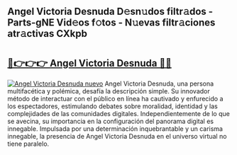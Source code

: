 ## Angel Victoria Desnuda D𝚎sn𝚞dos filtr𝚊dos - Parts-gNE Vid𝚎os f𝚘tos - N𝚞evas filtr𝚊ciones atr𝚊ctivas CXkpb

# <h2><a href="http://mb5zdw.tromn.icu/?c=Angel+Victoria+Desnuda">🔗👉👉👉 Angel Victoria Desnuda 🔗🔗</a></h2>

[![Angel Victoria Desnuda nuevo](https://i.imgur.com/pEAQMta.gif)](http://mb5zdw.tromn.icu/?c=Angel+Victoria+Desnuda)
Angel Victoria Desnuda, una persona multifacética y polémica, desafía la descripción simple. Su innovador método de interactuar con el público en línea ha cautivado y enfurecido a los espectadores, estimulando debates sobre moralidad, identidad y las complejidades de las comunidades digitales. Independientemente de lo que se avecina, su importancia en la configuración del panorama digital es innegable. Impulsada por una determinación inquebrantable y un carisma innegable, la presencia de Angel Victoria Desnuda en el universo virtual no tiene paralelo.
